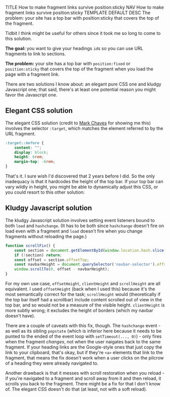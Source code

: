 TITLE How to make fragment links survive position:sticky
NAV How to make fragment links survive position:sticky
TEMPLATE DEFAULT
DESC The problem: your site has a top bar with position:sticky that covers the top of the fragment.

Tidbit I think might be useful for others since it took me so long to come to this solution.

**The goal:** you want to give your headings `id`s so you can use URL fragments to link to sections.

**The problem:** your site has a top bar with `position:fixed` or `position:sticky` that covers the top of the fragment when you load the page with a fragment link.

There are two solutions I know about: an elegant pure CSS one and kludgy Javascript one; that said, there's at least one potential reason you might favor the Javascript one.

## Elegant CSS solution

The elegant CSS solution (credit to [Mark Chaves](https://dev.to/marklchaves/comment/110pb) for showing me this) involves the selector `:target`, which matches the element referred to by the URL fragment.
```css
:target::before {
	content: "";
	display: block;
	height: 6rem;
	margin-top: -6rem;
}
```
That's it. I sure wish I'd discovered that 2 years before I did. So the only inadequacy is that it hardcodes the height of the top bar. If your top bar can vary wildly in height, you might be able to dynamically adjust this CSS, or you could resort to this other solution:

## Kludgy Javascript solution

The kludgy Javascript solution involves setting event listeners bound to both `load` and `hashchange`. (It has to be both since `hashchange` doesn't fire on load even with a fragment and `load` doesn't fire when you change fragments without reloading the page.)
```javascript
function scrollFix() {
	const section = document.getElementById(window.location.hash.slice(1));
	if (!section) return;
	const offset = section.offsetTop;
	const navbarHeight = document.querySelector('navbar-selector').offsetHeight;
	window.scrollTo(0, offset - navbarHeight);
}
```
For my own use case, `offsetHeight`, `clientHeight` and `scrollHeight` are all equivalent. I used `offsetHeight` (back when I used this) because it's the most semantically correct for the task; `scrollHeight` would (theoretically if the top bar itself had a scrollbar) include content scrolled out of view in the top bar, and so would not be a measure of the visible height. `clientHeight` is more subtly wrong; it excludes the height of borders (which my navbar doesn't have).

There are a couple of caveats with this fix, though. The `hashchange` event - as well as its sibling `popstate` (which is inferior here because it needs to be punted to the ended of the event loop with `setTimeout(..., 0)`) - only fires when the fragment *changes*, not when the user naigates back to the same fragment. If your heading links are the Google-style ones that just copy the link to your clipboard, that's okay, but if they're `<a>` elements that link to the fragment, that means the fix doesn't work when a user clicks on the pilcrow of a heading they were already navigated to.

Another drawback is that it messes with scroll restoration when you reload - if you're navigated to a fragment and scroll away from it and then reload, it scrolls you back to the fragment. There might be a fix for that I don't know of. The elegant CSS doesn't do that (at least, not with a soft reload).
